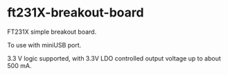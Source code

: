 # ft231X-breakout-board
FT231X simple breakout board.

To use with miniUSB port.

3.3 V logic supported, with 3.3V LDO controlled output voltage up to about 500 mA.
